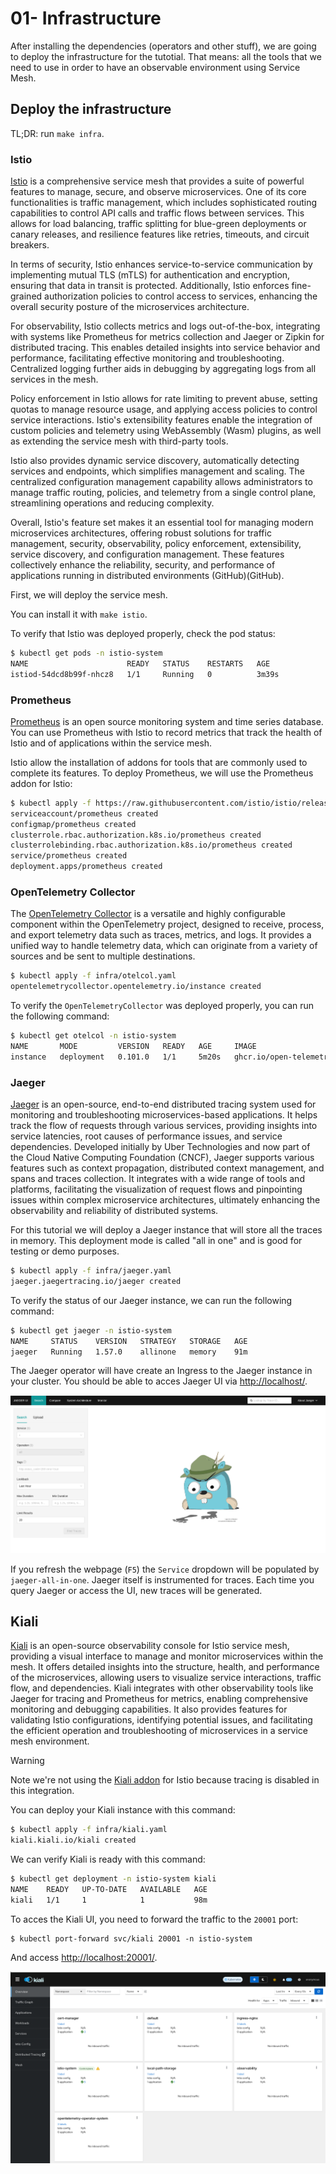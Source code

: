 # 01- Infrastructure

After installing the dependencies (operators and other stuff), we are going to deploy the infrastructure for the tutotial. That means: all the tools that we need to use in order to have an observable environment using Service Mesh.

## Deploy the infrastructure

TL;DR: run `make infra`.

### Istio

[Istio](https://istio.io/) is a comprehensive service mesh that provides a suite of powerful features to manage, secure, and observe microservices. One of its core functionalities is traffic management, which includes sophisticated routing capabilities to control API calls and traffic flows between services. This allows for load balancing, traffic splitting for blue-green deployments or canary releases, and resilience features like retries, timeouts, and circuit breakers.

In terms of security, Istio enhances service-to-service communication by implementing mutual TLS (mTLS) for authentication and encryption, ensuring that data in transit is protected. Additionally, Istio enforces fine-grained authorization policies to control access to services, enhancing the overall security posture of the microservices architecture.

For observability, Istio collects metrics and logs out-of-the-box, integrating with systems like Prometheus for metrics collection and Jaeger or Zipkin for distributed tracing. This enables detailed insights into service behavior and performance, facilitating effective monitoring and troubleshooting. Centralized logging further aids in debugging by aggregating logs from all services in the mesh.

Policy enforcement in Istio allows for rate limiting to prevent abuse, setting quotas to manage resource usage, and applying access policies to control service interactions. Istio's extensibility features enable the integration of custom policies and telemetry using WebAssembly (Wasm) plugins, as well as extending the service mesh with third-party tools.

Istio also provides dynamic service discovery, automatically detecting services and endpoints, which simplifies management and scaling. The centralized configuration management capability allows administrators to manage traffic routing, policies, and telemetry from a single control plane, streamlining operations and reducing complexity.

Overall, Istio's feature set makes it an essential tool for managing modern microservices architectures, offering robust solutions for traffic management, security, observability, policy enforcement, extensibility, service discovery, and configuration management. These features collectively enhance the reliability, security, and performance of applications running in distributed environments​ (GitHub)​​ (GitHub)​.

First, we will deploy the service mesh.


You can install it with `make istio`.

To verify that Istio was deployed properly, check the pod status:
```sh
$ kubectl get pods -n istio-system                 
NAME                      READY   STATUS    RESTARTS   AGE
istiod-54dcd8b99f-nhcz8   1/1     Running   0          3m39s
```

### Prometheus

[Prometheus](https://prometheus.io/) is an open source monitoring system and time series database. You can use Prometheus with Istio to record metrics that track the health of Istio and of applications within the service mesh. 

Istio allow the installation of addons for tools that are commonly used to complete its features. To deploy Prometheus, we will use the Prometheus addon for Istio:

```sh
$ kubectl apply -f https://raw.githubusercontent.com/istio/istio/release-1.22/samples/addons/prometheus.yaml
serviceaccount/prometheus created
configmap/prometheus created
clusterrole.rbac.authorization.k8s.io/prometheus created
clusterrolebinding.rbac.authorization.k8s.io/prometheus created
service/prometheus created
deployment.apps/prometheus created
```

### OpenTelemetry Collector
The [OpenTelemetry Collector](https://opentelemetry.io/docs/collector/) is a versatile and highly configurable component within the OpenTelemetry project, designed to receive, process, and export telemetry data such as traces, metrics, and logs. It provides a unified way to handle telemetry data, which can originate from a variety of sources and be sent to multiple destinations.

```sh
$ kubectl apply -f infra/otelcol.yaml
opentelemetrycollector.opentelemetry.io/instance created
```

To verify the `OpenTelemetryCollector` was deployed properly, you can run the following command:
```sh
$ kubectl get otelcol -n istio-system
NAME       MODE         VERSION   READY   AGE     IMAGE                                                                                     MANAGEMENT
instance   deployment   0.101.0   1/1     5m20s   ghcr.io/open-telemetry/opentelemetry-collector-releases/opentelemetry-collector:0.101.0   managed
```

### Jaeger
[Jaeger](https://www.jaegertracing.io/docs/1.57/) is an open-source, end-to-end distributed tracing system used for monitoring and troubleshooting microservices-based applications. It helps track the flow of requests through various services, providing insights into service latencies, root causes of performance issues, and service dependencies. Developed initially by Uber Technologies and now part of the Cloud Native Computing Foundation (CNCF), Jaeger supports various features such as context propagation, distributed context management, and spans and traces collection. It integrates with a wide range of tools and platforms, facilitating the visualization of request flows and pinpointing issues within complex microservice architectures, ultimately enhancing the observability and reliability of distributed systems​​​​.

For this tutorial we will deploy a Jaeger instance that will store all the traces in memory. This deployment mode is called "all in one" and is good for testing or demo purposes.
```sh
$ kubectl apply -f infra/jaeger.yaml
jaeger.jaegertracing.io/jaeger created
```

To verify the status of our Jaeger instance, we can run the following command:
```sh
$ kubectl get jaeger -n istio-system
NAME     STATUS    VERSION   STRATEGY   STORAGE   AGE
jaeger   Running   1.57.0    allinone   memory    91m
```

The Jaeger operator will have create an Ingress to the Jaeger instance in your cluster. You should be able to acces Jaeger UI via [http://localhost/](http://localhost).

![Jaeger UI](img/00-jaeger.png)

If you refresh the webpage (`F5`) the `Service` dropdown will be populated by `jaeger-all-in-one`. Jaeger itself is instrumented for traces. Each time you query Jaeger or access the UI, new traces will be generated.

## Kiali

[Kiali](https://kiali.io/) is an open-source observability console for Istio service mesh, providing a visual interface to manage and monitor microservices within the mesh. It offers detailed insights into the structure, health, and performance of the microservices, allowing users to visualize service interactions, traffic flow, and dependencies. Kiali integrates with other observability tools like Jaeger for tracing and Prometheus for metrics, enabling comprehensive monitoring and debugging capabilities. It also provides features for validating Istio configurations, identifying potential issues, and facilitating the efficient operation and troubleshooting of microservices in a service mesh environment.

> [!WARNING]  
> Note we're not using the [Kiali addon](https://istio.io/latest/docs/ops/integrations/kiali/) for Istio because tracing is disabled in this integration.

You can deploy your Kiali instance with this command:

```sh
$ kubectl apply -f infra/kiali.yaml
kiali.kiali.io/kiali created
```

We can verify Kiali is ready with this command:
```sh
$ kubectl get deployment -n istio-system kiali
NAME    READY   UP-TO-DATE   AVAILABLE   AGE
kiali   1/1     1            1           98m
```

To acces the Kiali UI, you need to forward the traffic to the `20001` port:
```
$ kubectl port-forward svc/kiali 20001 -n istio-system
```

And access [http://localhost:20001/](http://localhost:20001/).

![Kiali UI](img/00-kiali.png)
